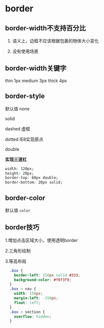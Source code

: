 # border

## border-width不支持百分比

1. 语义上，边框不应该根据包裹的物体大小变化

2. 没有使用场景

## border-width关键字

thin 1px
medium 3px
thick 4px

## border-style

默认值 none

solid

dashed 虚框

dotted IE8实现原点

double

**实现三道杠**

```css
width: 120px;
height: 20px;
border-top: 60px double;
border-bottom: 20px solid;
```

## border-color 

默认值 `color`

## border技巧

1.增加点击区域大小，使用透明border

2.三角形绘制

3.等高布局

```css
  .box {
    border-left: 150px solid #333;
    background-color: #f0f3f9;
  }
  .box > nav {
    width: 150px;
    margin-left: -150px;
    float: left;
  }
  .box > section {
    overflow: hidden;
  }
```